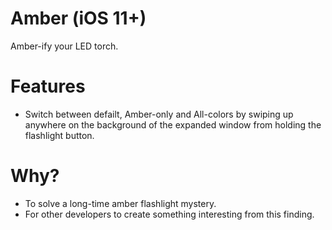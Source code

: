 Amber (iOS 11+)
=========
Amber-ify your LED torch.

Features
=========

- Switch between defailt, Amber-only and All-colors by swiping up anywhere on the background of the expanded window from holding the flashlight button.

Why?
=========

- To solve a long-time amber flashlight mystery.
- For other developers to create something interesting from this finding.
